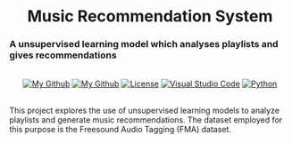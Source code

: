 <h1 align="center">Music Recommendation System</h1>
  <h3>A unsupervised learning model which analyses playlists and gives recommendations</h3>

</div>

<br/>

<div align="center">
  <a href="#"><img alt="My Github" src="https://img.shields.io/badge/Still%20being%20fixed!-8A2BE2"></a>
  <a href="https://github.com/AndrewKim2807"><img alt="My Github" src="https://img.shields.io/badge/GitHub-%23121011.svg?logo=github&logoColor=white"></a>
  <a href="https://github.com/AndrewKim2807/Music-Recommendation-System"><img alt="License" src="https://img.shields.io/badge/License-MIT-red"></a>
  <a href="#"><img alt="Visual Studio Code" src="https://img.shields.io/badge/Visual%20Studio%20Code-0078d7.svg?logo=visual-studio-code&logoColor=white"></a>
  <a href="#"><img alt="Python" src="https://img.shields.io/badge/Python-3776AB?logo=python&logoColor=fff"></a>
</div>

<br/>

This project explores the use of unsupervised learning models to analyze playlists and generate music recommendations. The dataset employed for this purpose is the Freesound Audio Tagging (FMA) dataset.
